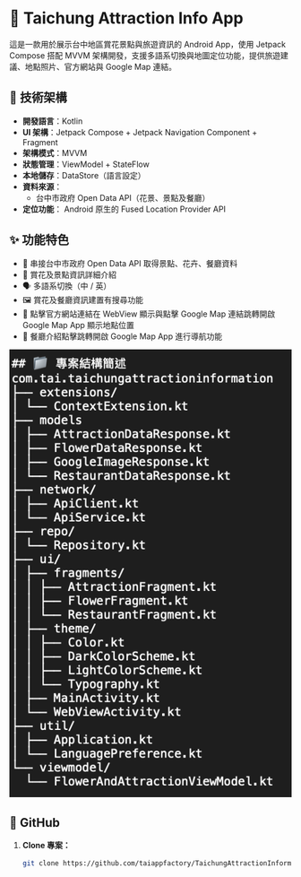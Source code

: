 # 🌸 Taichung Attraction Info App

這是一款用於展示台中地區賞花景點與旅遊資訊的 Android App，使用 Jetpack Compose 搭配 MVVM 架構開發，支援多語系切換與地圖定位功能，提供旅遊建議、地點照片、官方網站與 Google Map 連結。

## 🧱 技術架構
- **開發語言**：Kotlin
- **UI 架構**：Jetpack Compose + Jetpack Navigation Component + Fragment
- **架構模式**：MVVM
- **狀態管理**：ViewModel + StateFlow
- **本地儲存**：DataStore（語言設定）
- **資料來源**：
    - 台中市政府 Open Data API（花景、景點及餐廳）
- **定位功能**： Android 原生的 Fused Location Provider API

## ✨ 功能特色
- 📍 串接台中市政府 Open Data API 取得景點、花卉、餐廳資料
- 🌸 賞花及景點資訊詳細介紹
- 🗣️ 多語系切換（中 / 英）
- 🖼️ 賞花及餐廳資訊建置有搜尋功能
- 🔗 點擊官方網站連結在 WebView 顯示與點擊 Google Map 連結跳轉開啟 Google Map App 顯示地點位置
- 🔄 餐廳介紹點擊跳轉開啟 Google Map App 進行導航功能

![專案結構簡述](images/systemArchitecture.png)

## 🚀 GitHub
1. **Clone 專案：**
   ```bash
   git clone https://github.com/taiappfactory/TaichungAttractionInformation.git